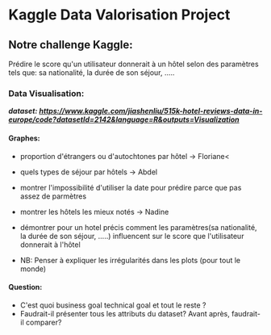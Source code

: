 # Kaggle Data Valorisation Project


##  Notre challenge Kaggle:
Prédire le score qu'un utilisateur donnerait à un hôtel selon des paramètres tels que: sa nationalité, la durée de son séjour, .....

### Data Visualisation:
___dataset: https://www.kaggle.com/jiashenliu/515k-hotel-reviews-data-in-europe/code?datasetId=2142&language=R&outputs=Visualization___

#### Graphes:
  - proportion d'étrangers ou d'autochtones par hôtel -> Floriane<
  - quels types de séjour par hôtels -> Abdel
  - montrer l'impossibilité d'utiliser la date pour prédire parce que pas assez de parmètres
  - montrer les hôtels les mieux notés -> Nadine
  - démontrer pour un hotel précis comment les paramètres(sa nationalité, la durée de son séjour, .....) influencent sur le score que l'utilisateur donnerait à l'hôtel
  
  - NB: Penser à expliquer les irrégularités dans les plots (pour tout le monde) 

#### Question:
  - C'est quoi business goal technical goal et tout le reste ?
  - Faudrait-il présenter tous les attributs du dataset? Avant après, faudrait-il comparer?
